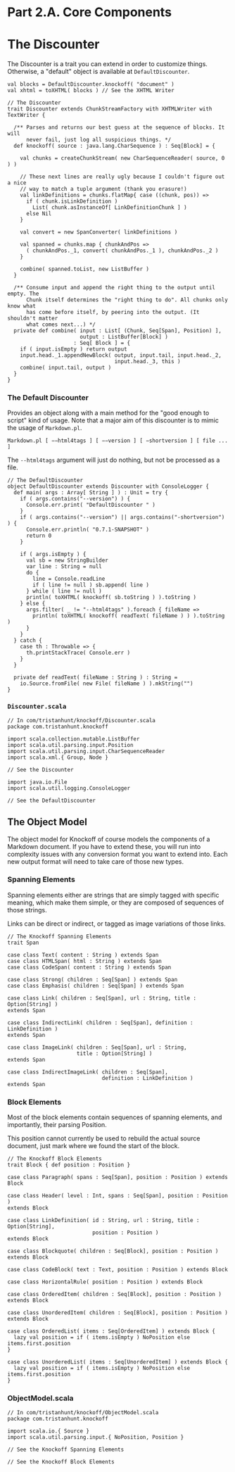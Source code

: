 # Part 2.A. Core Components #

# The Discounter #

The Discounter is a trait you can extend in order to customize things. Otherwise,
a "default" object is available at `DefaultDiscounter`.

    val blocks = DefaultDiscounter.knockoff( "document" )
    val xhtml = toXHTML( blocks ) // See the XHTML Writer

    // The Discounter
    trait Discounter extends ChunkStreamFactory with XHTMLWriter with TextWriter {
  
      /** Parses and returns our best guess at the sequence of blocks. It will
          never fail, just log all suspicious things. */
      def knockoff( source : java.lang.CharSequence ) : Seq[Block] = {
        
        val chunks = createChunkStream( new CharSequenceReader( source, 0 ) )
        
        // These next lines are really ugly because I couldn't figure out a nice
        // way to match a tuple argument (thank you erasure!)
        val linkDefinitions = chunks.flatMap{ case ((chunk, pos)) =>
          if ( chunk.isLinkDefinition )
            List( chunk.asInstanceOf[ LinkDefinitionChunk ] )
          else Nil
        }
        
        val convert = new SpanConverter( linkDefinitions )
        
        val spanned = chunks.map { chunkAndPos =>
          ( chunkAndPos._1, convert( chunkAndPos._1 ), chunkAndPos._2 )
        }
        
        combine( spanned.toList, new ListBuffer )
      }
      
      /** Consume input and append the right thing to the output until empty. The
          Chunk itself determines the "right thing to do". All chunks only know what
          has come before itself, by peering into the output. (It shouldn't matter
          what comes next...) */
      private def combine( input : List[ (Chunk, Seq[Span], Position) ],
                           output : ListBuffer[Block] )
                         : Seq[ Block ] = {
        if ( input.isEmpty ) return output
        input.head._1.appendNewBlock( output, input.tail, input.head._2,
                                      input.head._3, this )
        combine( input.tail, output )
      }
    }

### The Default Discounter

Provides an object along with a main method for the "good enough to script" kind of
usage. Note that a major aim of this discounter is to mimic the usage of
`Markdown.pl`.

    Markdown.pl [ −−html4tags ] [ −−version ] [ −shortversion ] [ file ... ]

The `--html4tags` argument will just do nothing, but not be processed as a file.

    // The DefaultDiscounter
    object DefaultDiscounter extends Discounter with ConsoleLogger {
      def main( args : Array[ String ] ) : Unit = try {
        if ( args.contains("--version") ) {
          Console.err.print( "DefaultDiscounter " )
        }
        if ( args.contains("--version") || args.contains("-shortversion") ) {
          Console.err.println( "0.7.1-SNAPSHOT" )
          return 0
        }

        if ( args.isEmpty ) {
          val sb = new StringBuilder
          var line : String = null
          do {
            line = Console.readLine
            if ( line != null ) sb.append( line )
          } while ( line != null )
          println( toXHTML( knockoff( sb.toString ) ).toString )
        } else {
          args.filter( _ != "--html4tags" ).foreach { fileName =>
            println( toXHTML( knockoff( readText( fileName ) ) ).toString )
          }
        }
      } catch {
        case th : Throwable => {
          th.printStackTrace( Console.err )
        }
      }

      private def readText( fileName : String ) : String =
        io.Source.fromFile( new File( fileName ) ).mkString("")
    }

### `Discounter.scala`

    // In com/tristanhunt/knockoff/Discounter.scala
    package com.tristanhunt.knockoff
    
    import scala.collection.mutable.ListBuffer
    import scala.util.parsing.input.Position
    import scala.util.parsing.input.CharSequenceReader
    import scala.xml.{ Group, Node }
    
    // See the Discounter
    
    import java.io.File
    import scala.util.logging.ConsoleLogger
    
    // See the DefaultDiscounter



## The Object Model ##

The object model for Knockoff of course models the components of a Markdown
document. If you have to extend these, you will run into complexity issues with any
conversion format you want to extend into. Each new output format will need to take
care of those new types.

### Spanning Elements

Spanning elements either are strings that are simply tagged with specific meaning,
which make them simple, or they are composed of sequences of those strings.

Links can be direct or indirect, or tagged as image variations of those links.

    // The Knockoff Spanning Elements
    trait Span

    case class Text( content : String ) extends Span
    case class HTMLSpan( html : String ) extends Span
    case class CodeSpan( content : String ) extends Span
    
    case class Strong( children : Seq[Span] ) extends Span
    case class Emphasis( children : Seq[Span] ) extends Span

    case class Link( children : Seq[Span], url : String, title : Option[String] )
    extends Span

    case class IndirectLink( children : Seq[Span], definition : LinkDefinition )
    extends Span
    
    case class ImageLink( children : Seq[Span], url : String,
                          title : Option[String] )
    extends Span
    
    case class IndirectImageLink( children : Seq[Span],
                                  definition : LinkDefinition )
    extends Span

### Block Elements

Most of the block elements contain sequences of spanning elements, and importantly,
their parsing Position.

This position cannot currently be used to rebuild the actual source
document, just mark where we found the start of the block.

    // The Knockoff Block Elements
    trait Block { def position : Position }

    case class Paragraph( spans : Seq[Span], position : Position ) extends Block
    
    case class Header( level : Int, spans : Seq[Span], position : Position )
    extends Block
    
    case class LinkDefinition( id : String, url : String, title : Option[String],
                               position : Position )
    extends Block

    case class Blockquote( children : Seq[Block], position : Position )
    extends Block
    
    case class CodeBlock( text : Text, position : Position ) extends Block
    
    case class HorizontalRule( position : Position ) extends Block
    
    case class OrderedItem( children : Seq[Block], position : Position )
    extends Block
    
    case class UnorderedItem( children : Seq[Block], position : Position )
    extends Block
    
    case class OrderedList( items : Seq[OrderedItem] ) extends Block {
      lazy val position = if ( items.isEmpty ) NoPosition else items.first.position
    }
    
    case class UnorderedList( items : Seq[UnorderedItem] ) extends Block {
      lazy val position = if ( items.isEmpty ) NoPosition else items.first.position      
    }

### ObjectModel.scala

    // In com/tristanhunt/knockoff/ObjectModel.scala
    package com.tristanhunt.knockoff
    
    import scala.io.{ Source }
    import scala.util.parsing.input.{ NoPosition, Position }
    
    // See the Knockoff Spanning Elements
    
    // See the Knockoff Block Elements